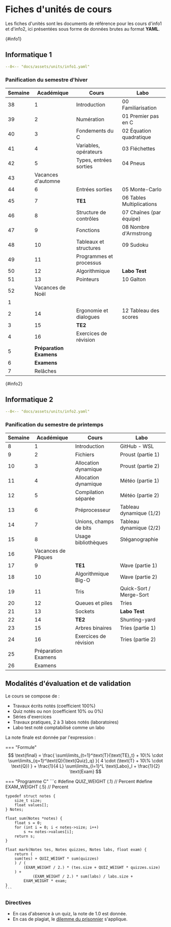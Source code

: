 # Fiches d'unités de cours

Les fiches d'unités sont les documents de référence pour les cours d'info1 et d'info2, ici présentées sous forme de données brutes au format **YAML**.

[](){#info1}

## Informatique 1

```yaml
--8<-- "docs/assets/units/info1.yaml"
```

### Panification du semestre d'hiver

| Semaine | Académique              | Cours                   | Labo                      |
| ------- | ----------------------- | ----------------------- | ------------------------- |
| 38      | 1                       | Introduction            | 00 Familiarisation        |
| 39      | 2                       | Numération              | 01 Premier pas en C       |
| 40      | 3                       | Fondements du C         | 02 Équation quadratique   |
| 41      | 4                       | Variables, opérateurs   | 03 Fléchettes             |
| 42      | 5                       | Types, entrées sorties  | 04 Pneus                  |
| 43      | Vacances d'automne      |
| 44      | 6                       | Entrées sorties         | 05 Monte-Carlo            |
| 45      | 7                       | **TE1**                 | 06 Tables Multiplications |
| 46      | 8                       | Structure de contrôles  | 07 Chaînes (par équipe)   |
| 47      | 9                       | Fonctions               | 08 Nombre d'Armstrong     |
| 48      | 10                      | Tableaux et structures  | 09 Sudoku                 |
| 49      | 11                      | Programmes et processus |                           |
| 50      | 12                      | Algorithmique           | **Labo Test**             |
| 51      | 13                      | Pointeurs               | 10 Galton                 |
| 52      | Vacances de Noël        |
| 1       |                         |
| 2       | 14                      | Ergonomie et dialogues  | 12 Tableau des scores     |
| 3       | 15                      | **TE2**                 |                           |
| 4       | 16                      | Exercices de révision   |                           |
| 5       | **Préparation Examens** |
| 6       | **Examens**             |
| 7       | Relâches                |

[](){#info2}

## Informatique 2

```yaml
--8<-- "docs/assets/units/info2.yaml"
```

### Panification du semestre de printemps

| Semaine | Académique          | Cours                  | Labo                    |
| ------- | ------------------- | ---------------------- | ----------------------- |
| 8       | 1                   | Introduction           | GitHub - WSL            |
| 9       | 2                   | Fichiers               | Proust (partie 1)       |
| 10      | 3                   | Allocation dynamique   | Proust (partie 2)       |
| 11      | 4                   | Allocation dynamique   | Météo (partie 1)        |
| 12      | 5                   | Compilation séparée    | Météo (partie 2)        |
| 13      | 6                   | Préprocesseur          | Tableau dynamique (1/2) |
| 14      | 7                   | Unions, champs de bits | Tableau dynamique (2/2) |
| 15      | 8                   | Usage bibliothèques    | Stéganographie          |
| 16      | Vacances de Pâques  |
| 17      | 9                   | **TE1**                | Wave (partie 1)         |
| 18      | 10                  | Algorithmique Big-O    | Wave (partie 2)         |
| 19      | 11                  | Tris                   | Quick-Sort / Merge-Sort |
| 20      | 12                  | Queues et piles        | Tries                   |
| 21      | 13                  | Sockets                | **Labo Test**           |
| 22      | 14                  | **TE2**                | Shunting-yard           |
| 23      | 15                  | Arbres binaires        | Tries (partie 1)        |
| 24      | 16                  | Exercices de révision  | Tries (partie 2)        |
| 25      | Préparation Examens |
| 26      | Examens             |

## Modalités d'évaluation et de validation

Le cours se compose de :

- Travaux écrits notés (coefficient 100%)
- Quiz notés ou non (coefficient 10% ou 0%)
- Séries d'exercices
- Travaux pratiques, 2 à 3 labos notés (laboratoires)
- Labo test noté comptabilisé comme un labo

La note finale est donnée par l'expression :

=== "Formule"
    $$
    \text{final} =
    \frac{
    \sum\limits_{t=1}^\text{T}{\text{TE}_t} +
    10\% \cdot \sum\limits_{q=1}^\text{Q}{\text{Quiz}_q}
    }{
    4 \cdot (\text{T} + 10\% \cdot \text{Q})
    }
    +
    \frac{1}{4 L}
    \sum\limits_{l=1}^L
    \text{Labo}_l
    +
    \frac{1}{2}
    \text{Exam}
    $$

=== "Programme C"
    ```c
    #define QUIZ_WEIGHT (.1) // Percent
    #define EXAM_WEIGHT (.5) // Percent

    typedef struct notes {
        size_t size;
        float values[];
    } Notes;

    float sum(Notes *notes) {
        float s = 0;
        for (int i = 0; i < notes->size; i++)
            s += notes->values[i];
        return s;
    }

    float mark(Notes tes, Notes quizzes, Notes labs, float exam) {
        return (
        sum(tes) + QUIZ_WEIGHT * sum(quizzes)
        ) / (
            (EXAM_WEIGHT / 2.) * (tes.size + QUIZ_WEIGHT * quizzes.size)
        ) +
                (EXAM_WEIGHT / 2.) * sum(labs) / labs.size +
            EXAM_WEIGHT * exam;
    }
    ```

### Directives

- En cas d'absence à un quiz, la note de 1.0 est donnée.
- En cas de plagiat, le [dilemme du prisonnier](https://fr.wikipedia.org/wiki/Dilemme_du_prisonnier) s'applique.
